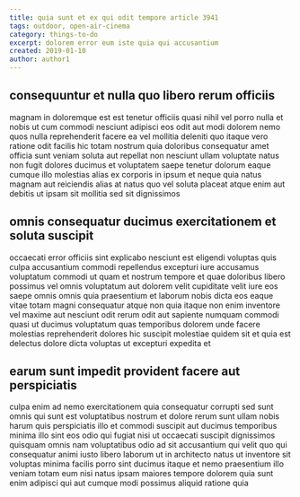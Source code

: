 ```yaml
---
title: quia sunt et ex qui odit tempore article 3941
tags: outdoor, open-air-cinema
category: things-to-do
excerpt: dolorem error eum iste quia qui accusantium
created: 2019-01-10
author: author1
---
```


## consequuntur et nulla quo libero rerum officiis

magnam in doloremque est est tenetur officiis quasi nihil vel porro nulla et nobis ut cum commodi nesciunt adipisci eos odit aut modi dolorem nemo quos nulla reprehenderit facere ea vel mollitia deleniti quo itaque vero ratione odit facilis hic totam nostrum quia doloribus consequatur amet officia sunt veniam soluta aut repellat non nesciunt ullam voluptate natus non fugit dolores ducimus et voluptatem saepe tenetur dolorum eaque cumque illo molestias alias ex corporis in ipsum et neque quia natus magnam aut reiciendis alias at natus quo vel soluta placeat atque enim aut debitis ut ipsam sit mollitia sed sit dignissimos

## omnis consequatur ducimus exercitationem et soluta suscipit

occaecati error officiis sint explicabo nesciunt est eligendi voluptas quis culpa accusantium commodi repellendus excepturi iure accusamus voluptatum commodi ut quam et nostrum tempore et quae doloribus libero possimus vel omnis voluptatum aut dolorem velit cupiditate velit iure eos saepe omnis omnis quia praesentium et laborum nobis dicta eos eaque vitae totam magni consequatur atque non quia itaque non enim inventore vel maxime aut nesciunt odit rerum odit aut sapiente numquam commodi quasi ut ducimus voluptatum quas temporibus dolorem unde facere molestias reprehenderit dolores hic suscipit molestiae quidem sit et quia est delectus dolore dicta voluptas ut excepturi expedita et

## earum sunt impedit provident facere aut perspiciatis

culpa enim ad nemo exercitationem quia consequatur corrupti sed sunt omnis qui sunt est voluptatibus nostrum et dolore rerum sunt ullam nobis harum quis perspiciatis illo et commodi suscipit aut ducimus temporibus minima illo sint eos odio qui fugiat nisi ut occaecati suscipit dignissimos quisquam omnis nam voluptatibus odio ad sit accusantium qui velit quo qui consequatur animi iusto libero laborum ut in architecto natus ut inventore sit voluptas minima facilis porro sint ducimus itaque et nemo praesentium illo veniam totam eum nisi natus ipsam maiores tempore dolorem quia sunt enim adipisci qui aut cumque modi possimus aliquid ratione quia
